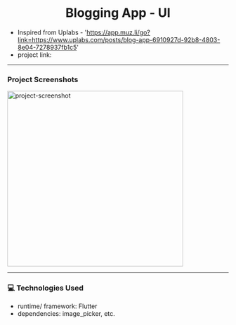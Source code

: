 <h1 align="center" id="title">Blogging App - UI</h1>

- Inspired from Uplabs - 'https://app.muz.li/go?link=https://www.uplabs.com/posts/blog-app-6910927d-92b8-4803-8e04-7278937fb1c5'
- project link: 

---

### Project Screenshots

<img src="screenshots/blogapp1.png" alt="project-screenshot" height="400/">

---


### 💻 Technologies Used
- runtime/ framework: Flutter
- dependencies: image_picker, etc.
